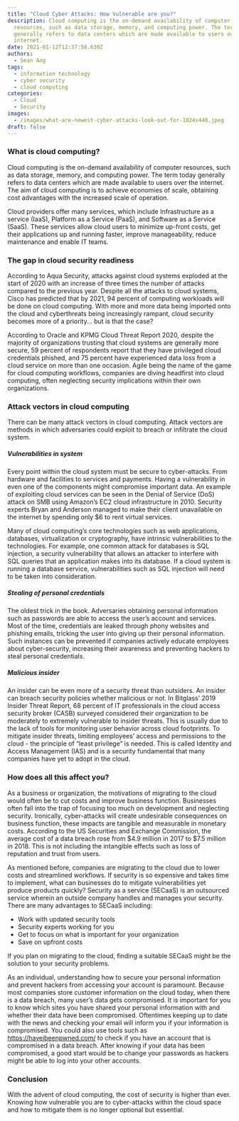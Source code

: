 ```yaml
---
title: "Cloud Cyber Attacks: How Vulnerable are you?"
description: Cloud computing is the on-demand availability of computer
  resources, such as data storage, memory, and computing power. The term today
  generally refers to data centers which are made available to users over the
  internet.
date: 2021-01-12T12:37:58.630Z
authors:
  - Sean Ang
tags:
  - information technology
  - cyber security
  - cloud computing
categories:
  - Cloud
  - Security
images:
  - /images/what-are-newest-cyber-attacks-look-out-for-1024x440.jpeg
draft: false
---
```

### What is cloud computing?

Cloud computing is the on-demand availability of computer resources, such as data storage, memory, and computing power. The term today generally refers to data centers which are made available to users over the internet. The aim of cloud computing is to achieve economies of scale, obtaining cost advantages with the increased scale of operation. 

<!--more-->

Cloud providers offer many services, which include Infrastructure as a service (IaaS), Platform as a Service (PaaS), and Software as a Service (SaaS). These services allow cloud users to minimize up-front costs, get their applications up and running faster, improve manageability, reduce maintenance and enable IT teams.

### The gap in cloud security readiness

According to Aqua Security, attacks against cloud systems exploded at the start of 2020 with an increase of three times the number of attacks compared to the previous year. Despite all the attacks to cloud systems, Cisco has predicted that by 2021, 94 percent of computing workloads will be done on cloud computing. With more and more data being imported onto the cloud and cyberthreats being increasingly rampant, cloud security becomes more of a priority... but is that the case?

According to Oracle and KPMG Cloud Threat Report 2020, despite the majority of organizations trusting that cloud systems are generally more secure, 59 percent of respondents report that they have privileged cloud credentials phished, and 75 percent have experienced data loss from a cloud service on more than one occasion. Agile being the name of the game for cloud computing workflows, companies are diving headfirst into cloud computing, often neglecting security implications within their own organizations.

### Attack vectors in cloud computing

There can be many attack vectors in cloud computing. Attack vectors are methods in which adversaries could exploit to breach or infiltrate the cloud system.

##### Vulnerabilities in system

Every point within the cloud system must be secure to cyber-attacks. From hardware and facilities to services and payments. Having a vulnerability in even one of the components might compromise important data. An example of exploiting cloud services can be seen in the Denial of Service (DoS) attack on SMB using Amazon’s EC2 cloud infrastructure in 2010. Security experts Bryan and Anderson managed to make their client unavailable on the internet by spending only $6 to rent virtual services.

Many of cloud computing’s core technologies such as web applications, databases, virtualization or cryptography, have intrinsic vulnerabilities to the technologies. For example, one common attack for databases is SQL injection, a security vulnerability that allows an attacker to interfere with SQL queries that an application makes into its database. If a cloud system is running a database service, vulnerabilities such as SQL injection will need to be taken into consideration.

##### Stealing of personal credentials

The oldest trick in the book. Adversaries obtaining personal information such as passwords are able to access the user’s account and services. Most of the time, credentials are leaked through phony websites and phishing emails, tricking the user into giving up their personal information. Such instances can be prevented if companies actively educate employees about cyber-security, increasing their awareness and preventing hackers to steal personal credentials.

##### Malicious insider

An insider can be even more of a security threat than outsiders. An insider can breach security policies whether malicious or not. In Bitglass’ 2019 Insider Threat Report, 68 percent of IT professionals in the cloud access security broker (CASB) surveyed considered their organization to be moderately to extremely vulnerable to insider threats. This is usually due to the lack of tools for monitoring user behavior across cloud footprints. To mitigate insider threats, limiting employees’ access and permissions to the cloud - the principle of “least privilege” is needed. This is called Identity and Access Management (IAS) and is a security fundamental that many companies have yet to adopt in the cloud.

### How does all this affect you?

As a business or organization, the motivations of migrating to the cloud would often be to cut costs and improve business function. Businesses often fall into the trap of focusing too much on development and neglecting security. Ironically, cyber-attacks will create undesirable consequences on business function, these impacts are tangible and measurable in monetary costs. According to the US Securities and Exchange Commission, the average cost of a data breach rose from $4.9 million in 2017 to $7.5 million in 2018. This is not including the intangible effects such as loss of reputation and trust from users. 

As mentioned before, companies are migrating to the cloud due to lower costs and streamlined workflows. If security is so expensive and takes time to implement, what can businesses do to mitigate vulnerabilities yet produce products quickly? Security as a service (SECaaS) is an outsourced service wherein an outside company handles and manages your security. There are many advantages to SECaaS including:

* Work with updated security tools
* Security experts working for you
* Get to focus on what is important for your organization
* Save on upfront costs

If you plan on migrating to the cloud, finding a suitable SECaaS might be the solution to your security problems.

As an individual, understanding how to secure your personal information and prevent hackers from accessing your account is paramount. Because most companies store customer information on the cloud today, when there is a data breach, many user’s data gets compromised. It is important for you to know which sites you have shared your personal information with and whether their data have been compromised. Oftentimes keeping up to date with the news and checking your email will inform you if your information is compromised. You could also use tools such as <https://haveibeenpwned.com/> to check if you have an account that is compromised in a data breach. After knowing if your data has been compromised, a good start would be to change your passwords as hackers might be able to log into your other accounts.

### Conclusion

With the advent of cloud computing, the cost of security is higher than ever. Knowing how vulnerable you are to cyber-attacks within the cloud space and how to mitigate them is no longer optional but essential.